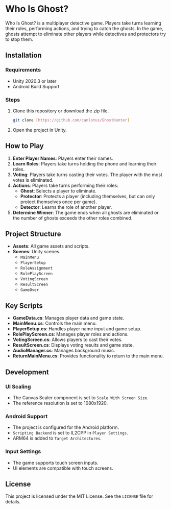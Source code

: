 # Who Is Ghost?

Who Is Ghost? is a multiplayer detective game. Players take turns learning their roles, performing actions, and trying to catch the ghosts. In the game, ghosts attempt to eliminate other players while detectives and protectors try to stop them.

## Installation

### Requirements

- Unity 2020.3 or later
- Android Build Support

### Steps

1. Clone this repository or download the zip file.
    ```sh
    git clone [https://github.com/canlotus/GhostHunter]
    ```
2. Open the project in Unity.

## How to Play

1. **Enter Player Names**: Players enter their names.
2. **Learn Roles**: Players take turns holding the phone and learning their roles.
3. **Voting**: Players take turns casting their votes. The player with the most votes is eliminated.
4. **Actions**: Players take turns performing their roles:
   - **Ghost**: Selects a player to eliminate.
   - **Protector**: Protects a player (including themselves, but can only protect themselves once per game).
   - **Detector**: Learns the role of another player.
5. **Determine Winner**: The game ends when all ghosts are eliminated or the number of ghosts exceeds the other roles combined.

## Project Structure

- **Assets**: All game assets and scripts.
- **Scenes**: Unity scenes.
  - `MainMenu`
  - `PlayerSetup`
  - `RoleAssignment`
  - `RolePlayScreen`
  - `VotingScreen`
  - `ResultScreen`
  - `GameOver`

## Key Scripts

- **GameData.cs**: Manages player data and game state.
- **MainMenu.cs**: Controls the main menu.
- **PlayerSetup.cs**: Handles player name input and game setup.
- **RolePlayScreen.cs**: Manages player roles and actions.
- **VotingScreen.cs**: Allows players to cast their votes.
- **ResultScreen.cs**: Displays voting results and game state.
- **AudioManager.cs**: Manages background music.
- **ReturnMainMenu.cs**: Provides functionality to return to the main menu.

## Development

### UI Scaling

- The Canvas Scaler component is set to `Scale With Screen Size`.
- The reference resolution is set to 1080x1920.

### Android Support

- The project is configured for the Android platform.
- `Scripting Backend` is set to IL2CPP in `Player Settings`.
- ARM64 is added to `Target Architectures`.

### Input Settings

- The game supports touch screen inputs.
- UI elements are compatible with touch screens.



## License

This project is licensed under the MIT License. See the `LICENSE` file for details.
